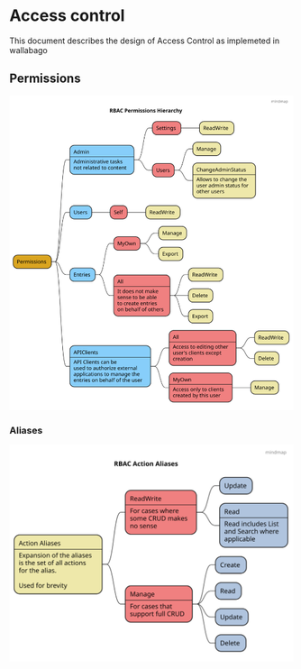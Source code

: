 # Access control
This document describes the design of Access Control as implemeted
in wallabago

## Permissions
![Permissions](./diagrams/dist/rbac-permissions-mindmap.svg)

### Aliases
![Aliases](./diagrams/dist/rbac-permission-aliases-mindmap.svg)
